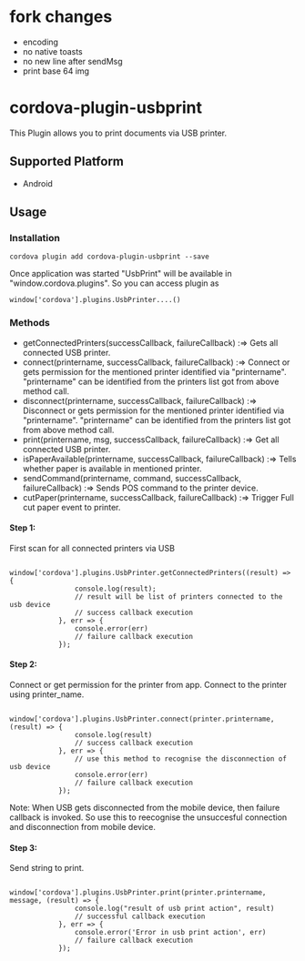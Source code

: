 # fork changes
  - encoding
  - no native toasts
  - no new line after sendMsg
  - print base 64 img

# cordova-plugin-usbprint
This Plugin allows you to print documents via USB printer.


## Supported Platform
* Android

## Usage

### Installation

```
cordova plugin add cordova-plugin-usbprint --save
```
Once application was started "UsbPrint" will be available in "window.cordova.plugins". So you can access plugin as
```
window['cordova'].plugins.UsbPrinter....()
```
### Methods

* getConnectedPrinters(successCallback, failureCallback) :=> Gets all connected USB printer.
* connect(printername, successCallback, failureCallback) :=> Connect or gets permission for the mentioned printer identified via "printername". "printername" can be identified from the printers list got from above method call.
* disconnect(printername, successCallback, failureCallback) :=> Disconnect or gets permission for the mentioned printer identified via "printername". "printername" can be identified from the printers list got from above method call.
* print(printername, msg, successCallback, failureCallback) :=> Get all connected USB printer.
* isPaperAvailable(printername, successCallback, failureCallback) :=> Tells whether paper is available in mentioned printer.
* sendCommand(printername, command, successCallback, failureCallback) :=> Sends POS command to the printer device.
* cutPaper(printername, successCallback, failureCallback) :=> Trigger Full cut paper event to printer.


#### Step 1:
First scan for all connected printers via USB
```
            window['cordova'].plugins.UsbPrinter.getConnectedPrinters((result) => {
                console.log(result);
                // result will be list of printers connected to the usb device
                // success callback execution
            }, err => {
                console.error(err)
                // failure callback execution
            });
```

#### Step 2:
Connect or get permission for the printer from app. Connect to the printer using printer_name.
```
            window['cordova'].plugins.UsbPrinter.connect(printer.printername, (result) => {
                console.log(result)
                // success callback execution
            }, err => {
                // use this method to recognise the disconnection of usb device
                console.error(err)
                // failure callback execution
            });
```
Note: When USB gets disconnected from the mobile device, then failure callback is invoked. So use this to reecognise the unsuccesful connection and disconnection from mobile device.

#### Step 3:
Send string to print.
```
            window['cordova'].plugins.UsbPrinter.print(printer.printername, message, (result) => {
                console.log("result of usb print action", result)
                // successful callback execution
            }, err => {
                console.error('Error in usb print action', err)
                // failure callback execution
            });
```
